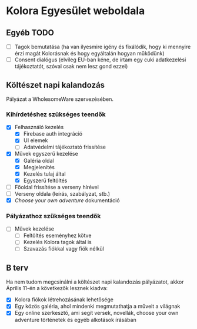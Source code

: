 # Kolora Egyesület weboldala

## Egyéb TODO

- [ ] Tagok bemutatása (ha van ilyesmire igény és fixálódik, hogy ki mennyire érzi magát Kolorásnak és hogy egyáltalán hogyan működünk)
- [ ] Consent dialógus (elvileg EU-ban kéne, de írtam egy cuki adatkezelési tájékoztatót, szóval csak nem lesz gond ezzel)

## Költészet napi kalandozás

Pályázat a WholesomeWare szervezésében.

### Kihírdetéshez szükséges teendők

- [x] Felhasználó kezelés
  - [x] Firebase auth integráció
  - [x] UI elemek
  - [ ] Adatvédelmi tájékoztató frissítése
- [x] Művek egyszerű kezelése
  - [x] Galéria oldal
  - [x] Megjelenítés
  - [x] Kezelés tulaj által
  - [x] Egyszerű feltöltés
- [ ] Főoldal frissítése a verseny hírével
- [ ] Verseny oldala (leírás, szabályzat, stb.)
- [x] *Choose your own adventure* dokumentáció

### Pályázathoz szükséges teendők

- [ ] Művek kezelése
  - [ ] Feltöltés eseményhez kötve
  - [ ] Kezelés Kolora tagok által is
  - [ ] Szavazás fiókkal vagy fiók nélkül

## B terv

Ha nem tudom megcsinálni a költészet napi kalandozás pályázatot, akkor Április 11-én a következők lesznek kiadva:

- [x] Kolora fiókok létrehozásának lehetősége
- [x] Egy közös galéria, ahol mindenki megmutathatja a műveit a világnak
- [x] Egy online szerkesztő, ami segít versek, novellák, choose your own adventure történetek és egyéb alkotások írásában
